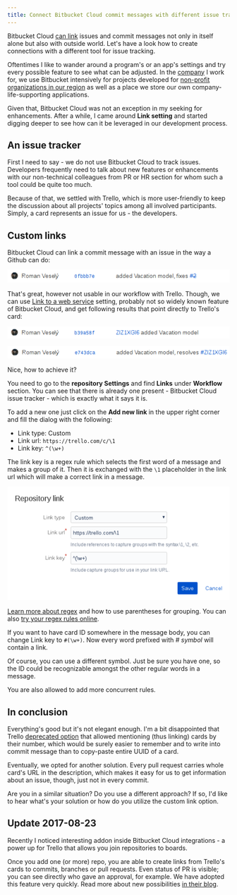 ```yaml
---
title: Connect Bitbucket Cloud commit messages with different issue tracker
---
```


Bitbucket Cloud [can link](https://blog.bitbucket.org/2012/06/18/use-custom-regex-to-link-anywhere-on-bitbucket/) issues and commit messages not only in itself alone but also with outside world. Let's have a look how to create connections with a different tool for issue tracking.

Oftentimes I like to wander around a program's or an app's settings and try every possible feature to see what can be adjusted. In the [company](http://www.nesskdc.sk/) I work for, we use Bitbucket intensively for projects developed for [non-profit organizations in our region](http://www.nesskdc.sk/en/community-support/ness-kdc-to-kosice/) as well as a place we store our own company-life-supporting applications.

Given that, Bitbucket Cloud was not an exception in my seeking for enhancements. After a while, I came around **Link setting** and started digging deeper to see how can it be leveraged in our development process.

## An issue tracker

First I need to say - we do not use Bitbucket Cloud to track issues. Developers frequently need to talk about new features or enhancements with our non-technical colleagues from PR or HR section for whom such a tool could be quite too much.

Because of that, we settled with Trello, which is more user-friendly to keep the discussion about all projects' topics among all involved participants. Simply, a card represents an issue for us - the developers.

## Custom links

Bitbucket Cloud can link a commit message with an issue in the way a Github can do:

![Bitbucket issues](../../../images/bitbucket-with-different-issue-tracker/bitbucket-issues.png 'Bitbucket issue tracker')

That's great, however not usable in our workflow with Trello. Though, we can use [Link to a web service](https://confluence.atlassian.com/bitbucket/link-to-a-web-service-283641959.html) setting, probably not so widely known feature of Bitbucket Cloud, and get following results that point directly to Trello's card:

![Bitbucket issues](../../../images/bitbucket-with-different-issue-tracker/bitbucket-issues-custom-01.png 'link is at the beginning of the message')

![Bitbucket issues](../../../images/bitbucket-with-different-issue-tracker/bitbucket-issues-custom-02.png 'link can be also somewhere in the middle')

Nice, how to achieve it?

You need to go to the **repository Settings** and find **Links** under **Workflow** section. You can see that there is already one present - Bitbucket Cloud issue tracker - which is exactly what it says it is.

To add a new one just click on the **Add new link** in the upper right corner and fill the dialog with the following:

- Link type: Custom
- Link url: `https://trello.com/c/\1`
- Link key: `^(\w+)`

The link key is a regex rule which selects the first word of a message and makes a group of it. Then it is exchanged with the `\1` placeholder in the link url which will make a correct link in a message.

![Bitbucket issues](../../../images/bitbucket-with-different-issue-tracker/bitbucket-issues-dialog.png)

<Tip>

[Learn more about regex](http://www.regular-expressions.info/brackets.html) and how to use parentheses for grouping. You can also [try your regex rules online](https://regex101.com/).

</Tip>

If you want to have card ID somewhere in the message body, you can change Link key to `#(\w+)`. Now every word prefixed with _# symbol_ will contain a link.

Of course, you can use a different symbol. Just be sure you have one, so the ID could be recognizable amongst the other regular words in a message.

You are also allowed to add more concurrent rules.

## In conclusion

Everything's good but it's not elegant enough. I'm a bit disappointed that Trello [deprecated option](https://trello.com/c/sSldoiVf/46-deprecated-mentioning-cards-by-number-e-g-46-creates-hyperlinks) that allowed mentioning (thus linking) cards by their number, which would be surely easier to remember and to write into commit message than to copy-paste entire UUID of a card.

Eventually, we opted for another solution. Every pull request carries whole card's URL in the description, which makes it easy for us to get information about an issue, though, just not in every commit.

Are you in a similar situation? Do you use a different approach? If so, I'd like to hear what's your solution or how do you utilize the custom link option.

## Update 2017-08-23

Recently I noticed interesting addon inside Bitbucket Cloud integrations - a power up for Trello that allows you join repositories to boards.

Once you add one (or more) repo, you are able to create links from Trello's cards to commits, branches or pull requests. Even status of PR is visible; you can see directly who gave an approval, for example. We have adopted this feature very quickly. Read more about new possibilities [in their blog](https://blog.trello.com/trello-power-ups-for-jira-bitbucket-confluence-hipchat).
